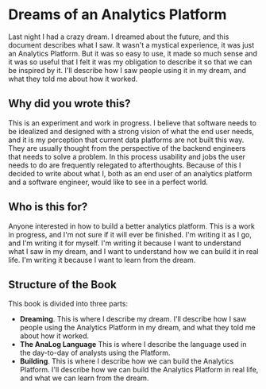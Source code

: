 # Dreams of an Analytics Platform

Last night I had a crazy dream. I dreamed about the future, and this document describes what I saw. It wasn't a mystical experience, it was just an Analytics Platform. But it was so easy to use, it made so much sense and it was so useful that I felt it was my obligation to describe it so that we can be inspired by it. I'll describe how I saw people using it in my dream, and what they told me about how it worked.

## Why did you wrote this?

This is an experiment and work in progress. I believe that software needs to be idealized and designed with a strong vision of what the end user needs, and it is my perception that current data platforms are not built this way. They are usually thought from the perspective of the backend engineers that needs to solve a problem. In this process usability and jobs the user needs to do are frequently relegated to afterthoughts. Because of this I decided to write about what I, both as an end user of an analytics platform and a software engineer, would like to see in a perfect world.

## Who is this for?

Anyone interested in how to build a better analytics platform. This is a work in progress, and I'm not sure if it will ever be finished. I'm writing it as I go, and I'm writing it for myself. I'm writing it because I want to understand what I saw in my dream, and I want to understand how we can build it in real life. I'm writing it because I want to learn from the dream.

## Structure of the Book

This book is divided into three parts:

- **Dreaming**. This is where I describe my dream. I'll describe how I saw people using the Analytics Platform in my dream, and what they told me about how it worked.
- **The AnaLog Language** This is where I describe the language used in the day-to-day of analysts using the Platform.
- **Building**. This is where I describe how we can build the Analytics Platform. I'll describe how we can build the Analytics Platform in real life, and what we can learn from the dream.

```{tableofcontents}
```

